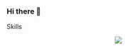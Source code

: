 ### Hi there 👋
Skills 
<p align="center">
  <a href="https://skillicons.dev">
    <img src="https://skillicons.dev/icons?i=git,html,css,linux,react" />
  </a>
</p>
<!--
**AzizChinguiti/azizchinguiti** is a ✨ _special_ ✨ repository because its `README.md` (this file) appears on your GitHub profile.


Here are some ideas to get you started:

- 🔭 I’m currently working on ...
- 🌱 I’m currently learning ...
- 👯 I’m looking to collaborate on ...
- 🤔 I’m looking for help with ...
- 💬 Ask me about ...
- 📫 How to reach me: ...
- 😄 Pronouns: ...
- ⚡ Fun fact: ...
-->
